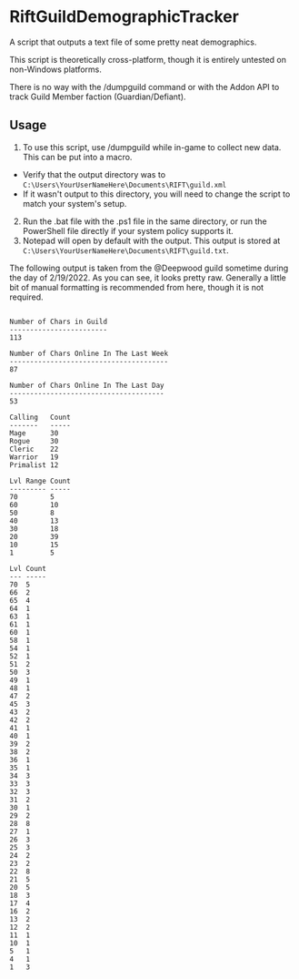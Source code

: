 # RiftGuildDemographicTracker
A script that outputs a text file of some pretty neat demographics.

This script is theoretically cross-platform, though it is entirely untested on non-Windows platforms.

There is no way with the /dumpguild command or with the Addon API to track Guild Member faction (Guardian/Defiant).

## Usage
1. To use this script, use /dumpguild while in-game to collect new data. This can be put into a macro.
- Verify that the output directory was to `C:\Users\YourUserNameHere\Documents\RIFT\guild.xml` 
- If it wasn't output to this directory, you will need to change the script to match your system's setup.

2. Run the .bat file with the .ps1 file in the same directory, or run the PowerShell file directly if your system policy supports it. 
3. Notepad will open by default with the output. This output is stored at `C:\Users\YourUserNameHere\Documents\RIFT\guild.txt`.

The following output is taken from the <A New Journey>@Deepwood guild sometime during the day of 2/19/2022.
As you can see, it looks pretty raw. Generally a little bit of manual formatting is recommended from here, though it is not required.

```

Number of Chars in Guild
------------------------
113

Number of Chars Online In The Last Week
---------------------------------------
87

Number of Chars Online In The Last Day
--------------------------------------
53

Calling   Count
-------   -----
Mage      30
Rogue     30
Cleric    22
Warrior   19
Primalist 12

Lvl Range Count
--------- -----
70        5
60        10
50        8
40        13
30        18
20        39
10        15
1         5

Lvl Count
--- -----
70  5
66  2
65  4
64  1
63  1
61  1
60  1
58  1
54  1
52  1
51  2
50  3
49  1
48  1
47  2
45  3
43  2
42  2
41  1
40  1
39  2
38  2
36  1
35  1
34  3
33  3
32  3
31  2
30  1
29  2
28  8
27  1
26  3
25  3
24  2
23  2
22  8
21  5
20  5
18  3
17  4
16  2
13  2
12  2
11  1
10  1
5   1
4   1
1   3
```
  
